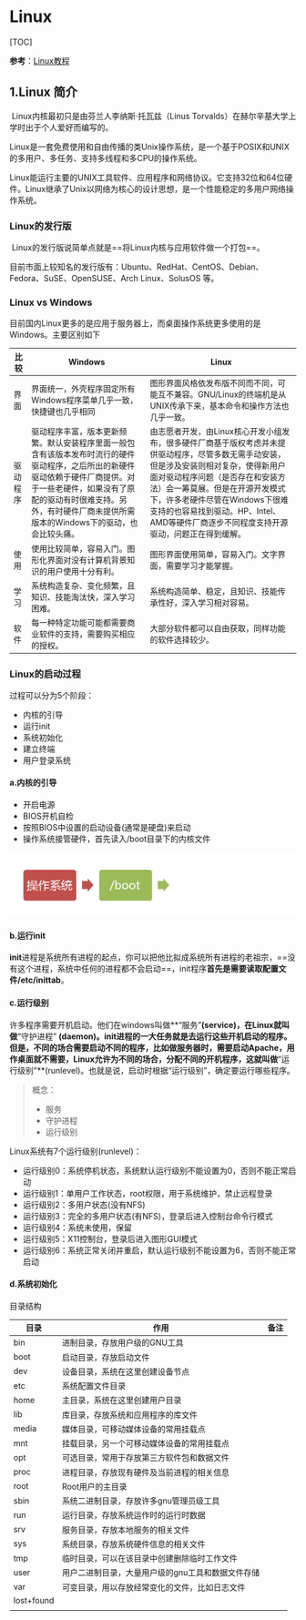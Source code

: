 # Linux

[TOC]

**参考**：[Linux教程](http://www.runoob.com/linux/linux-tutorial.html)

## 1.Linux 简介

​	Linux内核最初只是由芬兰人李纳斯·托瓦兹（Linus Torvalds）在赫尔辛基大学上学时出于个人爱好而编写的。

​	Linux是一套免费使用和自由传播的类Unix操作系统，是一个基于POSIX和UNIX的多用户、多任务、支持多线程和多CPU的操作系统。

​	Linux能运行主要的UNIX工具软件、应用程序和网络协议。它支持32位和64位硬件。Linux继承了Unix以网络为核心的设计思想，是一个性能稳定的多用户网络操作系统。



### Linux的发行版

​	Linux的发行版说简单点就是==将Linux内核与应用软件做一个打包==。

​	目前市面上较知名的发行版有：Ubuntu、RedHat、CentOS、Debian、Fedora、SuSE、OpenSUSE、Arch Linux、SolusOS 等。

### Linux vs Windows

目前国内Linux更多的是应用于服务器上，而桌面操作系统更多使用的是 Windows。主要区别如下

| 比较     | Windows                                                      | Linux                                                        |
| -------- | ------------------------------------------------------------ | ------------------------------------------------------------ |
| 界面     | 界面统一，外壳程序固定所有Windows程序菜单几乎一致，快捷键也几乎相同 | 图形界面风格依发布版不同而不同，可能互不兼容。GNU/Linux的终端机是从UNIX传承下来，基本命令和操作方法也几乎一致。 |
| 驱动程序 | 驱动程序丰富，版本更新频繁。默认安装程序里面一般包含有该版本发布时流行的硬件驱动程序，之后所出的新硬件驱动依赖于硬件厂商提供。对于一些老硬件，如果没有了原配的驱动有时很难支持。另外，有时硬件厂商未提供所需版本的Windows下的驱动，也会比较头痛。 | 由志愿者开发，由Linux核心开发小组发布，很多硬件厂商基于版权考虑并未提供驱动程序，尽管多数无需手动安装，但是涉及安装则相对复杂，使得新用户面对驱动程序问题（是否存在和安装方法）会一筹莫展。但是在开源开发模式下，许多老硬件尽管在Windows下很难支持的也容易找到驱动。HP、Intel、AMD等硬件厂商逐步不同程度支持开源驱动，问题正在得到缓解。 |
| 使用     | 使用比较简单，容易入门。图形化界面对没有计算机背景知识的用户使用十分有利。 | 图形界面使用简单，容易入门。文字界面，需要学习才能掌握。     |
| 学习     | 系统构造复杂、变化频繁，且知识、技能淘汰快，深入学习困难。   | 系统构造简单、稳定，且知识、技能传承性好，深入学习相对容易。 |
| 软件     | 每一种特定功能可能都需要商业软件的支持，需要购买相应的授权。 | 大部分软件都可以自由获取，同样功能的软件选择较少。           |

### Linux的启动过程

过程可以分为5个阶段：

* 内核的引导
* 运行init
* 系统初始化
* 建立终端
* 用户登录系统

#### a.内核的引导

* 开启电源
* BIOS开机自检
* 按照BIOS中设置的启动设备(通常是硬盘)来启动
* 操作系统接管硬件，首先读入/boot目录下的内核文件

![img](assets/bg2013081702.png)

#### b.运行init

​	**init**进程是系统所有进程的起点，你可以把他比拟成系统所有进程的老祖宗，==没有这个进程，系统中任何的进程都不会启动==，init程序**首先是需要读取配置文件/etc/inittab**。



#### c.运行级别

​	许多程序需要开机启动。他们在windows叫做**“服务”**(service)，在Linux就叫做**“守护进程” **(daemon)。init进程的一大任务就是去运行这些开机启动的程序。但是，不同的场合需要启动不同的程序，比如做服务器时，需要启动Apache，用作桌面就不需要，Linux允许为不同的场合，分配不同的开机程序，这就叫做**“运行级别”**(runlevel)。也就是说，启动时根据“运行级别”，确定要运行哪些程序。

> 概念：
>
> * 服务
> * 守护进程
> * 运行级别



Linux系统有7个运行级别(runlevel)：

* 运行级别0：系统停机状态，系统默认运行级别不能设置为0，否则不能正常启动
* 运行级别1：单用户工作状态，root权限，用于系统维护，禁止远程登录
* 运行级别2：多用户状态(没有NFS)
* 运行级别3：完全的多用户状态(有NFS)，登录后进入控制台命令行模式
* 运行级别4：系统未使用，保留
* 运行级别5：X11控制台，登录后进入图形GUI模式
* 运行级别6：系统正常关闭并重启，默认运行级别不能设置为6，否则不能正常启动

#### d.系统初始化



目录结构

| 目录       | 作用                                              | 备注 |
| ---------- | ------------------------------------------------- | ---- |
| bin        | 进制目录，存放用户级的GNU工具                     |      |
| boot       | 启动目录，存放启动文件                            |      |
| dev        | 设备目录，系统在这里创建设备节点                  |      |
| etc        | 系统配置文件目录                                  |      |
| home       | 主目录，系统在这里创建用户目录                    |      |
| lib        | 库目录，存放系统和应用程序的库文件                |      |
| media      | 媒体目录，可移动媒体设备的常用挂载点              |      |
| mnt        | 挂载目录，另一个可移动媒体设备的常用挂载点        |      |
| opt        | 可选目录，常用于存放第三方软件包和数据文件        |      |
| proc       | 进程目录，存放现有硬件及当前进程的相关信息        |      |
| root       | Root用户的主目录                                  |      |
| sbin       | 系统二进制目录，存放许多gnu管理员级工具           |      |
| run        | 运行目录，存放系统运作时的运行时数据              |      |
| srv        | 服务目录，存放本地服务的相关文件                  |      |
| sys        | 系统目录，存放系统硬件信息的相关文件              |      |
| tmp        | 临时目录，可以在该目录中创建删除临时工作文件      |      |
| user       | 用户二进制目录，大量用户级的gnu工具和数据文件存储 |      |
| var        | 可变目录，用以存放经常变化的文件，比如日志文件    |      |
| lost+found |                                                   |      |
|            |                                                   |      |





